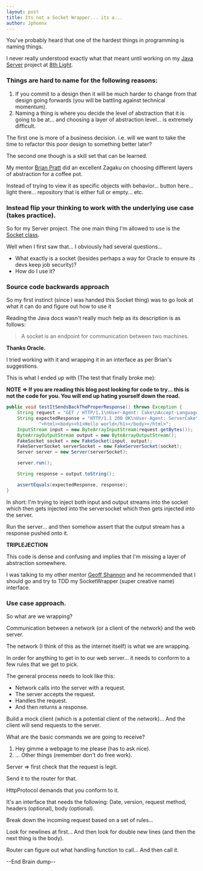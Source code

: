 ```yaml
---
layout: post
title: Its not a Socket Wrapper... its a...
author: Jphoenx
---
```


You've probably heard that one of the hardest things in programming is naming things.

I never really understood exactly what that meant until working on my [Java Server](http://github.com/JPHoenx/javaServer)
project at [8th Light](https://www.8thlight.com).

### Things are hard to name for the following reasons:

1. If you commit to a design then it will be much harder to change from that
design going forwards (you will be battling against technical momentum).
2. Naming a thing is where you decide the level of abstraction that it is going
to be at... and choosing a layer of abstraction level... is extremely difficult.

The first one is more of a business decision. i.e. will we want to take the time
to refactor this poor design to something better later?

The second one though is a skill set that can be learned.

My mentor [Brian Pratt](https://twitter.com/pratt_b) did an excellent Zagaku on
choosing different layers of abstraction for a coffee pot.

Instead of trying to view it as specific objects with behavior... button here... light there...
repository that is either full or empty... etc.

### Instead flip your thinking to work with the underlying use case (takes practice).

So for my Server project. The one main thing I'm allowed to use is the [Socket class](https://docs.oracle.com/javase/8/docs/api/java/net/Socket.html).

Well when I first saw that... I obviously had several questions...

* What exactly is a socket (besides perhaps a way for Oracle to ensure its devs keep job security)?
* How do I use it?

### Source code backwards approach

So my first instinct (since I was handed this Socket thing) was to go look at what it
can do and figure out how to use it

Reading the Java docs wasn't really much help as its description is as follows:

> A socket is an endpoint for communication between two machines.

**Thanks Oracle.**

I tried working with it and wrapping it in an interface as per Brian's suggestions.

This is what I ended up with (The test that finally broke me):

**NOTE => If you are reading this blog post looking for code to try... this is not the code for you.
You will end up hating yourself down the road.**

```Java
public void testItSendsBackTheProperResponse() throws Exception {
    String request = "GET / HTTP/1.1\nUser-Agent: Cake\nAccept-Language: en-us\n";
    String expectedResponse = "HTTP/1.1 200 OK\nUser-Agent: ServerCake\nContent-Type: text/html\n\n" +
            "<html><body><h1>Hello world</h1></body></html>";
    InputStream input = new ByteArrayInputStream(request.getBytes());
    ByteArrayOutputStream output = new ByteArrayOutputStream();
    FakeSocket socket = new FakeSocket(input, output);
    FakeServerSocket serverSocket = new FakeServerSocket(socket);
    Server server = new Server(serverSocket);

    server.run();

    String response = output.toString();

    assertEquals(expectedResponse, response);
}
```

In short:
I'm trying to inject both input and output streams into the socket which then
gets injected into the serversocket which then gets injected into the server.

Run the server... and then somehow assert that the output stream has a response pushed onto it.

**TRIPLEJECTION**

This code is dense and confusing and implies that I'm missing a layer of abstraction somewhere.

I was talking to my other mentor [Geoff Shannon](https://twitter.com/radicalzephyr) and he recommended
that I should go and try to TDD my SocketWrapper (super creative name) interface.

### Use case approach.

So what are we wrapping?

Communication between a network (or a client of the network) and the web server.

The network (I think of this as the internet itself) is what we are wrapping.

In order for anything to get in to our web server... it needs to conform
to a few rules that we get to pick.

The general process needs to look like this:

* Network calls into the server with a request.
* The server accepts the request.
* Handles the request.
* And then returns a response.

Build a mock client (which is a potential client of the network)...
And the client will send requests to the server.

What are the basic commands we are going to receive?
1) Hey gimme a webpage to me please (has to ask nice).
2) ... Other things (remember don't do free work).

Server => first check that the request is legit.

Send it to the router for that.

HttpProtocol demands that you conform to it.

It's an interface that needs the following:
Date, version, request method, headers (optional), body (optional).

Break down the incoming request based on a set of rules...

Look for newlines at first... And then look for double new lines (and then the next thing is the body).

Router can figure out what handling function to call... And then call it.

--End Brain dump--
